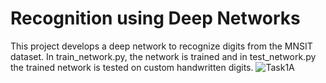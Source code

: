 # Recognition using Deep Networks

This project develops a deep network to recognize digits from the MNSIT dataset. In train_network.py, the network is trained and in test_network.py the trained network is tested on custom handwritten digits.
![Task1A](https://user-images.githubusercontent.com/55364143/235336852-415e655b-aeba-4982-8bb5-ad9d6ba0596f.jpg)
